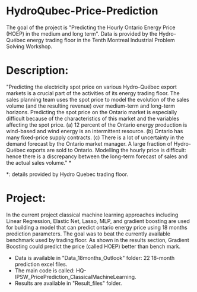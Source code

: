 # HydroQubec-Price-Prediction

The goal of the project is "Predicting the Hourly Ontario Energy Price (HOEP) in the medium and long term". Data is provided by the Hydro-Québec energy trading floor in the Tenth Montreal Industrial Problem Solving Workshop.

# Description: 
"Predicting the electricity spot price on various Hydro-Québec export markets is a crucial part of the activities of its energy trading floor. The sales planning team uses the spot price to model the evolution of the sales volume (and the resulting revenue) over medium-term and long-term horizons.
Predicting the spot price on the Ontario market is especially difficult because of the characteristics of this market and the variables affecting the spot price.
(a) 12 percent of the Ontario energy production is wind-based and wind energy is an intermittent resource.
(b) Ontario has many fixed-price supply contracts.
(c) There is a lot of uncertainty in the demand forecast by the Ontario market manager.
A large fraction of Hydro-Québec exports are sold to Ontario. Modelling the hourly price is difficult: hence there is a discrepancy between the long-term forecast of sales and the actual sales volume." *

*: details provided by Hydro Quebec trading floor.

# Project:
In the current project classical machine learning approaches including Linear Regression, Elastic Net, Lasso, MLP, and gradient boosting are used for building a model that can predict ontario energy price using 18 months prediction parameters. The goal was to beat the currently available benchmark used by trading floor. As shown in the results section, Gradient Boosting could predict the price (called HOEP) better than bench mark. 

- Data is available in "Data_18months_Outlook" folder: 22 18-month prediction excel files.
- The main code is called: HQ-IPSW_PricePrediction_ClassicalMachineLearning.
- Results are available in "Result_files" folder.
